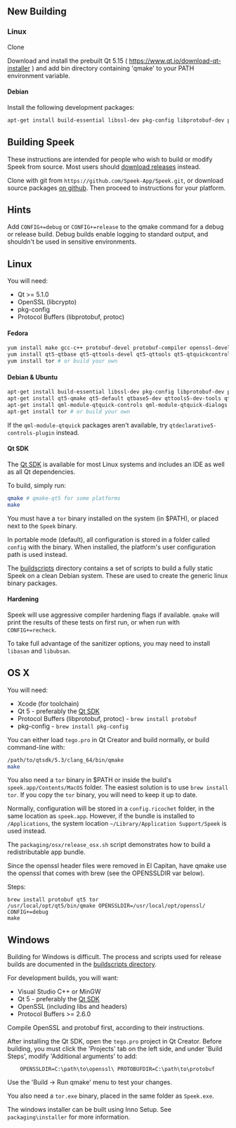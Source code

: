 ## New Building

### Linux

Clone

Download and install the prebuilt Qt 5.15 ( https://www.qt.io/download-qt-installer ) and add bin directory containing 'qmake' to your PATH environment variable.

#### Debian

Install the following development packages:

```sh
apt-get install build-essential libssl-dev pkg-config libprotobuf-dev protobuf-compiler libgl-dev
```

## Building Speek

These instructions are intended for people who wish to build or modify Speek from source. Most users should [download releases](https://github.com/Speek-App/Speek/releases) instead.

Clone with git from `https://github.com/Speek-App/Speek.git`, or download source packages [on github](https://github.com/Speek-App/Speek/releases). Then proceed to instructions for your platform.

## Hints

Add `CONFIG+=debug` or `CONFIG+=release` to the qmake command for a debug or release build. Debug builds enable logging to standard output, and shouldn't be used in sensitive environments.

## Linux

You will need:
 * Qt >= 5.1.0
 * OpenSSL (libcrypto)
 * pkg-config
 * Protocol Buffers (libprotobuf, protoc)

#### Fedora
```sh
yum install make gcc-c++ protobuf-devel protobuf-compiler openssl-devel
yum install qt5-qtbase qt5-qttools-devel qt5-qttools qt5-qtquickcontrols qt5-qtdeclarative qt5-qtbase-devel qt5-qtbase-gui qt5-qtdeclarative-devel qt5-qtmultimedia-devel
yum install tor # or build your own
```
#### Debian & Ubuntu
```sh
apt-get install build-essential libssl-dev pkg-config libprotobuf-dev protobuf-compiler
apt-get install qt5-qmake qt5-default qtbase5-dev qttools5-dev-tools qtdeclarative5-dev qtmultimedia5-dev
apt-get install qml-module-qtquick-controls qml-module-qtquick-dialogs qml-module-qtmultimedia
apt-get install tor # or build your own
```

If the `qml-module-qtquick` packages aren't available, try `qtdeclarative5-controls-plugin` instead.

#### Qt SDK
The [Qt SDK](https://www.qt.io/download/) is available for most Linux systems and includes an IDE as well as all Qt dependencies.

To build, simply run:
```sh
qmake # qmake-qt5 for some platforms
make
```

You must have a `tor` binary installed on the system (in $PATH), or placed next to the `Speek` binary.

In portable mode (default), all configuration is stored in a folder called `config` with the binary. When installed, the platform's user configuration path is used instead.

The [buildscripts](https://github.com/Speek-App/Speek/tree/main/buildscripts) directory contains a set of scripts to build a fully static Speek on a clean Debian system. These are used to create the generic linux binary packages.

#### Hardening
Speek will use aggressive compiler hardening flags if available. `qmake` will print the results of these tests on first run, or when run with `CONFIG+=recheck`.

To take full advantage of the sanitizer options, you may need to install `libasan` and `libubsan`.

## OS X

You will need:
 * Xcode (for toolchain)
 * Qt 5 - preferably the [Qt SDK](https://www.qt.io/download/)
 * Protocol Buffers (libprotobuf, protoc) - `brew install protobuf`
 * pkg-config - `brew install pkg-config`

You can either load `tego.pro` in Qt Creator and build normally, or build command-line with:
```sh
/path/to/qtsdk/5.3/clang_64/bin/qmake
make
```

You also need a `tor` binary in $PATH or inside the build's `speek.app/Contents/MacOS` folder. The easiest solution is to use `brew install tor`. If you copy the `tor` binary, you will need to keep it up to date.

Normally, configuration will be stored in a `config.ricochet` folder, in the same location as `speek.app`. However, if the bundle is installed to `/Applications`, the system location `~/Library/Application Support/Speek` is used instead.

The `packaging/osx/release_osx.sh` script demonstrates how to build a redistributable app bundle.

Since the openssl header files were removed in El Capitan, have qmake use the openssl that comes with brew (see the OPENSSLDIR var below).

Steps:
```
brew install protobuf qt5 tor
/usr/local/opt/qt5/bin/qmake OPENSSLDIR=/usr/local/opt/openssl/ CONFIG+=debug
make
```

## Windows

Building for Windows is difficult. The process and scripts used for release builds are documented in the [buildscripts directory](https://github.com/Speek-App/Speek/tree/main/buildscripts).

For development builds, you will want:
 * Visual Studio C++ or MinGW
 * Qt 5 - preferably the [Qt SDK](https://www.qt.io/download/)
 * OpenSSL (including libs and headers)
 * Protocol Buffers >= 2.6.0

Compile OpenSSL and protobuf first, according to their instructions.

After installing the Qt SDK, open the `tego.pro` project in Qt Creator. Before building, you must click the 'Projects' tab on the left side, and under 'Build Steps', modify 'Additional arguments' to add:

```
    OPENSSLDIR=C:\path\to\openssl\ PROTOBUFDIR=C:\path\to\protobuf
```

Use the 'Build -> Run qmake' menu to test your changes.

You also need a `tor.exe` binary, placed in the same folder as `Speek.exe`.

The windows installer can be built using Inno Setup. See `packaging\installer` for more information.
